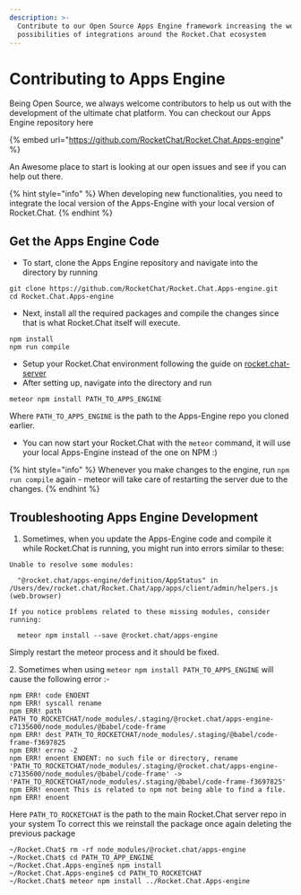 ```yaml
---
description: >-
  Contribute to our Open Source Apps Engine framework increasing the world of
  possibilities of integrations around the Rocket.Chat ecosystem
---
```


# Contributing to Apps Engine

Being Open Source, we always welcome contributors to help us out with the development of the  ultimate chat platform. You can checkout our Apps Engine repository here

{% embed url="https://github.com/RocketChat/Rocket.Chat.Apps-engine" %}

An Awesome place to start is looking at our open issues and see if you can help out there.

{% hint style="info" %}
When developing new functionalities, you need to integrate the local version of the Apps-Engine with your local version of Rocket.Chat.
{% endhint %}

## Get the Apps Engine Code

* To start, clone the Apps Engine repository and navigate into the directory by running

```
git clone https://github.com/RocketChat/Rocket.Chat.Apps-engine.git
cd Rocket.Chat.Apps-engine
```

* Next, install all the required packages and compile the changes since that is what Rocket.Chat itself will execute.

```
npm install
npm run compile
```

* Setup your Rocket.Chat environment following the guide on [rocket.chat-server](../../rocket.chat/rocket.chat-server/ "mention")
* After setting up, navigate into the directory and run

```
meteor npm install PATH_TO_APPS_ENGINE
```

Where `PATH_TO_APPS_ENGINE` is the path to the Apps-Engine repo you cloned earlier.

* You can now start your Rocket.Chat with the `meteor` command, it will use your local Apps-Engine instead of the one on NPM :)

{% hint style="info" %}
Whenever you make changes to the engine, run `npm run compile` again - meteor will take care of restarting the server due to the changes.
{% endhint %}

## Troubleshooting Apps Engine Development

1. Sometimes, when you update the Apps-Engine code and compile it while Rocket.Chat is running, you might run into errors similar to these:

```
Unable to resolve some modules:

  "@rocket.chat/apps-engine/definition/AppStatus" in
/Users/dev/rocket.chat/Rocket.Chat/app/apps/client/admin/helpers.js (web.browser)

If you notice problems related to these missing modules, consider running:

  meteor npm install --save @rocket.chat/apps-engine
```

Simply restart the meteor process and it should be fixed.

&#x20;2\. Sometimes when using `meteor npm install PATH_TO_APPS_ENGINE` will cause the following error :-

```
npm ERR! code ENOENT
npm ERR! syscall rename
npm ERR! path PATH_TO_ROCKETCHAT/node_modules/.staging/@rocket.chat/apps-engine-c7135600/node_modules/@babel/code-frame
npm ERR! dest PATH_TO_ROCKETCHAT/node_modules/.staging/@babel/code-frame-f3697825
npm ERR! errno -2
npm ERR! enoent ENOENT: no such file or directory, rename 'PATH_TO_ROCKETCHAT/node_modules/.staging/@rocket.chat/apps-engine-c7135600/node_modules/@babel/code-frame' -> 'PATH_TO_ROCKETCHAT/node_modules/.staging/@babel/code-frame-f3697825'
npm ERR! enoent This is related to npm not being able to find a file.
npm ERR! enoent 
```

Here `PATH_TO_ROCKETCHAT` is the path to the main Rocket.Chat server repo in your system To correct this we reinstall the package once again deleting the previous package

```
~/Rocket.Chat$ rm -rf node_modules/@rocket.chat/apps-engine
~/Rocket.Chat$ cd PATH_TO_APP_ENGINE
~/Rocket.Chat.Apps-engine$ npm install
~/Rocket.Chat.Apps-engine$ cd PATH_TO_ROCKETCHAT
~/Rocket.Chat$ meteor npm install ../Rocket.Chat.Apps-engine
```
